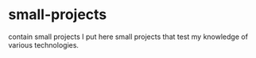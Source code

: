 # small-projects
contain small projects
I put here small projects that test my knowledge of various technologies.
